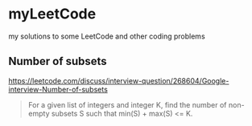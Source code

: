 # myLeetCode
my solutions to some LeetCode and other coding problems

## Number of subsets 
https://leetcode.com/discuss/interview-question/268604/Google-interview-Number-of-subsets
> For a given list of integers and integer K, find the number of non-empty subsets S such that min(S) + max(S) <= K.
